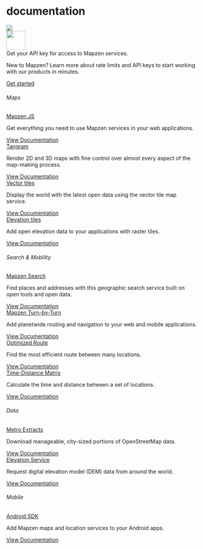<div class="container" id="content">
	<div class="row headroom-large footroom-large">
		<div class="col-xs-12 text-center">
			<h1 class="red-text">
				documentation
			</h1>
		</div>
	</div>
	<div class="row">
		<div class="col-xs-12 text-center headroom-extra-large footroom-large">
			<img class="red-compass" src="https://mapzen.com/common/styleguide/images/divider/compass-red.png">
		</div>
	</div>
	<div class="cta-container footroom-large">
		<div class="cta-text">
			<div class="hidden-xs col-sm-2">
				<img width="50px" src="https://mapzen.com/common/styleguide/images/key.svg">
			</div>
			<div class="col-xs-12 col-sm-10">
				Get your API key for access to Mapzen services.
				<p class="cta-paragraph">
					New to Mapzen? Learn more about rate limits and API keys to start working with our products in minutes.
				</p>
			</div>
		</div>
		<div class="cta-btn">
			<a href="http://www.mapzen.com/documentation/overview" class="btn btn-mapzen">Get started</a>
		</div>
	</div>
	<div class="row">
		<div class="col-xs-12 footroom-large">
			<h6 class="category-title">
				Maps
			</h6>
			<div class="category-info-container first">
				<div class="category-info">
					<a class="docs-title" href="mapzen-js/">Mapzen JS</a>
					<p class="excerpt">
						Get everything you need to use Mapzen services in your web applications.
					</p>
				</div>
				<div class="read-more">
					<a class="btn btn-default btn-transparent" href="mapzen-js/"> View Documentation </a>
				</div>
			</div>
			<div class="category-info-container">
				<div class="category-info">
					<a class="docs-title" href="tangram/">Tangram</a>
					<p class="excerpt">
						Render 2D and 3D maps with fine control over almost every aspect of the map-making process.
					</p>
				</div>
				<div class="read-more">
					<a class="btn btn-default btn-transparent" href="tangram/"> View Documentation </a>
				</div>
			</div>
			<div class="category-info-container">
				<div class="category-info">
					<a class="docs-title" href="vector-tiles/">Vector tiles</a>
					<p class="excerpt">
						Display the world with the latest open data using the vector tile map service.
					</p>
				</div>
				<div class="read-more">
					<a class="btn btn-default btn-transparent" href="vector-tiles/"> View Documentation </a>
				</div>
			</div>
			<div class="category-info-container">
				<div class="category-info">
					<a class="docs-title" href="elevation-tiles/">Elevation tiles</a>
					<p class="excerpt">
						Add open elevation data to your applications with raster tiles.
					</p>
				</div>
				<div class="read-more">
					<a class="btn btn-default btn-transparent" href="elevation-tiles/"> View Documentation </a>
				</div>
			</div>
		</div>
		<div class="col-xs-12 footroom-large">
			<h6 class="category-title">
				Search & Mobility
			</h6>
			<div class="category-info-container first">
				<div class="category-info">
					<a class="docs-title" href="search/">Mapzen Search</a>
					<p class="excerpt">
						Find places and addresses with this geographic search service built on open tools and open data.
					</p>
				</div>
				<div class="read-more">
					<a class="btn btn-default btn-transparent" href="search/"> View Documentation </a>
				</div>
			</div>
			<div class="category-info-container">
				<div class="category-info">
					<a class="docs-title" href="turn-by-turn/">Mapzen Turn-by-Turn</a>
					<p class="excerpt">
						Add planetwide routing and navigation to your web and mobile applications.
					</p>
				</div>
				<div class="read-more">
					<a class="btn btn-default btn-transparent" href="turn-by-turn/"> View Documentation </a>
				</div>
			</div>
			<div class="category-info-container">
				<div class="category-info">
					<a class="docs-title" href="optimized/">Optimized Route</a>
					<p class="excerpt">
						Find the most efficient route between many locations.
					</p>
				</div>
				<div class="read-more">
					<a class="btn btn-default btn-transparent" href="optimized/"> View Documentation </a>
				</div>
			</div>
			<div class="category-info-container">
				<div class="category-info">
					<a class="docs-title" href="matrix/">Time-Distance Matrix</a>
					<p class="excerpt">
						Calculate the time and distance between a set of locations.
					</p>
				</div>
				<div class="read-more">
					<a class="btn btn-default btn-transparent" href="matrix/"> View Documentation </a>
				</div>
			</div>
		</div>
		<div class="col-xs-12 footroom-large">
			<h6 class="category-title">
				Data
			</h6>
			<div class="category-info-container first">
				<div class="category-info">
					<a class="docs-title" href="metro-extracts/">Metro Extracts</a>
					<p class="excerpt">
						Download manageable, city-sized portions of OpenStreetMap data.
					</p>
				</div>
				<div class="read-more">
					<a class="btn btn-default btn-transparent" href="metro-extracts/"> View Documentation </a>
				</div>
			</div>
			<div class="category-info-container">
				<div class="category-info">
					<a class="docs-title" href="elevation/">Elevation Service</a>
					<p class="excerpt">
						Request digital elevation model (DEM) data from around the world.
					</p>
				</div>
				<div class="read-more">
					<a class="btn btn-default btn-transparent" href="elevation/"> View Documentation </a>
				</div>
			</div>
		</div>
		<div class="col-xs-12 footroom-large">
			<h6 class="category-title">
				Mobile
			</h6>
			<div class="category-info-container first">
				<div class="category-info">
					<a class="docs-title" href="android/">Android SDK</a>
					<p class="excerpt">
						Add Mapzen maps and location services to your Android apps.
					</p>
				</div>
				<div class="read-more">
					<a class="btn btn-default btn-transparent" href="android/"> View Documentation </a>
				</div>
			</div>
		</div>
	</div>
</div>
